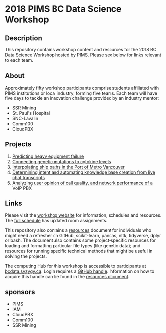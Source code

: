 # 2018 PIMS BC Data Science Workshop

## Description

This repository contains workshop content and resources for the 2018 BC
Data Science Workshop hosted by PIMS. Please see below for links relevant to
each team.

## About

Approximately fifty workshop participants comprise students affiliated with PIMS
institutions or local industry, forming five teams. Each team will have five
days to tackle an innovation challenge provided by an industry mentor:

* SSR Mining
* St. Paul's Hospital
* SNC-Lavalin
* Comm100
* CloudPBX

## Projects

1. [Predicting heavy equipment failure](./1-ssr/)
2. [Connecting genetic mutations to cytokine levels](./2-stpaul/)
3. [Interpolating ship paths in the Port of Metro Vancouver](./3-snc/)
4. [Determining intent and automating knowledge base creation from live chat transcripts](./4-comm100/)
5. [Analyzing user opinion of call quality, and network performance of a VoIP PBX](./5-cloudpbx/)

## Links

Please visit the [workshop website](http://workshop.bcdata.ca/2018) for
information, schedules and resources. The [full
schedule](http://workshop.bcdata.ca/2018/talk/full-schedule) has updated room
assignments.

This repository also contains a [resources](./resources.md) document for
individuals who might need a refresher on GitHub, scikit-learn, pandas, nltk,
tidyverse, dplyr or bash. The document also contains some project-specific
resources for loading and formatting particular file types (like genetic data);
and resources for running specific technical methods that might be useful in
solving the projects.

The computing Hub for this workshop is accessible to participants at
[bcdata.syzygy.ca](https://bcdata.syzygy.ca). Login requires a [GitHub
handle](https://github.com). Information on how to acquire this handle can be
found in the [resources document](./resources.md).


## sponsors

* PIMS
* IAM
* CloudPBX
* Comm100
* SSR Mining
